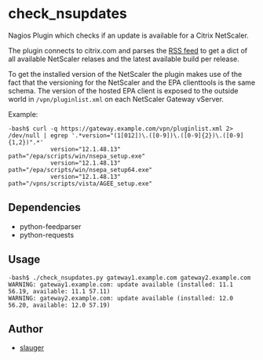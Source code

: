 # check_nsupdates

Nagios Plugin which checks if an update is available for a Citrix NetScaler.

The plugin connects to citrix.com and parses the [RSS feed](https://www.citrix.com/content/citrix/en_us/downloads/netscaler-adc.rss) to get a dict of all available NetScaler relases and the latest available build per release.

To get the installed version of the NetScaler the plugin makes use of the fact that the versioning for the NetScaler and the EPA clienttools is the same schema. The version of the hosted EPA client is exposed to the outside world in `/vpn/pluginlist.xml` on each NetScaler Gateway vServer.

Example:
```
-bash$ curl -q https://gateway.example.com/vpn/pluginlist.xml 2> /dev/null | egrep '.*version="(1[012])\.([0-9])\.([0-9]{2})\.([0-9]{1,2})".*' 
			version="12.1.48.13" 			path="/epa/scripts/win/nsepa_setup.exe"
			version="12.1.48.13" 			path="/epa/scripts/win/nsepa_setup64.exe"
			version="12.1.48.13" 			path="/vpns/scripts/vista/AGEE_setup.exe"
```

## Dependencies

- python-feedparser
- python-requests

## Usage

```
-bash$ ./check_nsupdates.py gateway1.example.com gateway2.example.com
WARNING: gateway1.example.com: update available (installed: 11.1 56.19, available: 11.1 57.11)
WARNING: gateway2.example.com: update available (installed: 12.0 56.20, available: 12.0 57.19)
```

## Author

- [slauger](https://github.com/slauger)
